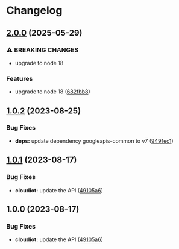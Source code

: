 # Changelog

## [2.0.0](https://github.com/googleapis/google-api-nodejs-client/compare/cloudiot-v1.0.2...cloudiot-v2.0.0) (2025-05-29)


### ⚠ BREAKING CHANGES

* upgrade to node 18

### Features

* upgrade to node 18 ([682fbb8](https://github.com/googleapis/google-api-nodejs-client/commit/682fbb869189ae92b3e9a194d37d0548af0c1f92))

## [1.0.2](https://github.com/googleapis/google-api-nodejs-client/compare/cloudiot-v1.0.1...cloudiot-v1.0.2) (2023-08-25)


### Bug Fixes

* **deps:** update dependency googleapis-common to v7 ([9491ec1](https://github.com/googleapis/google-api-nodejs-client/commit/9491ec1cdc3c413e7d73edcfcd59cf5c28a7c855))

## [1.0.1](https://github.com/googleapis/google-api-nodejs-client/compare/cloudiot-v1.0.0...cloudiot-v1.0.1) (2023-08-17)


### Bug Fixes

* **cloudiot:** update the API ([49105a6](https://github.com/googleapis/google-api-nodejs-client/commit/49105a65ea99a5f34e1a580ad2c9b50bf698525b))

## 1.0.0 (2023-08-17)


### Bug Fixes

* **cloudiot:** update the API ([49105a6](https://github.com/googleapis/google-api-nodejs-client/commit/49105a65ea99a5f34e1a580ad2c9b50bf698525b))
